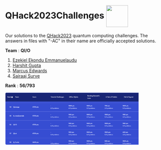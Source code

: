 # QHack2023Challenges <img src="https://user-images.githubusercontent.com/57539040/223049483-5f178e1c-cbbc-4098-89b7-745279af8a72.png" align='center' height=70px width=70px>


Our solutions to the [QHack2023](https://qhack.ai/) quantum computing challenges. The answers in files with "-AC" in their name are officially accepted solutions.

**Team** : $\mathbf{Q I / O}$

1. [Ezekiel Ekondu Emmanuelaudu](https://i-ex3c.github.io/Portfolio/)
2. [Harshit Gupta](https://github.com/TheGupta2012)
3. [Marcus Edwards](https://github.com/comp-phys-marc)
4. [Sairaaj Surve](https://github.com/SairaajSurve)

**Rank** : $\mathbf{56 / 793}$

<img src="qhack-2023-rank.png" height="50%" width="85%">
